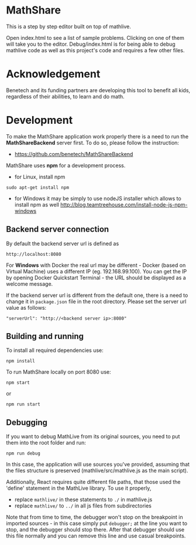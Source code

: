 # MathShare
This is a step by step editor built on top of mathlive. 

Open index.html to see a list of sample problems. Clicking on one of them will take you to the editor. Debug/index.html is for being able to debug mathlive code as well as this project's code and requires a few other files.

# Acknowledgement
Benetech and its funding partners are developing this tool to benefit all kids, regardless of their abilities, to learn and do math.

# Development
To make the MathShare application work properly there is a need to run the **MathShareBackend** server first. To do so, please follow the instruction: 
* https://github.com/benetech/MathShareBackend

MathShare uses **npm** for a development process. 
* for Linux, install npm 
```
sudo apt-get install npm
```
* for Windows it may be simply to use nodeJS installer which allows to install npm as well
http://blog.teamtreehouse.com/install-node-js-npm-windows

## Backend server connection
By default the backend server url is defined as 
```
http://localhost:8080
```
For **Windows** with Docker the real url may be different - Docker (based on Virtual Machine) uses a different IP (eg. 192.168.99.100). You can get the IP by opening Docker Quickstart Terminal - the URL should be displayed as a welcome message. 

If the backend server url is different from the default one, there is a need to change it in ```package.json``` file in the root directory. Please set the server url value as follows:
```
"serverUrl": "http://<backend server ip>:8080"
```
## Building and running 
To install all required dependencies use: 
```
npm install
``` 
To run MathShare locally on port 8080 use: 
```
npm start
``` 
or 
```
npm run start
```

## Debugging
If you want to debug MathLive from its original sources, you need to put them into the root folder and run: 
```
npm run debug
```
In this case, the application will use sources you've provided, assuming that the files structure is preserved (mathlive/src/mathlive.js as the main script). 

Additionally, React requires quite different file paths, that those used the 'define' statement in the MathLive library. To use it properly, 
* replace ```mathlive/``` in these statements to ```./``` in mathlive.js 
* replace ```mathlive/``` to ```../``` in all js files from subdirectories

Note that from time to time, the debugger won't stop on the breakpoint in imported sources - in this case simply put ```debugger;``` at the line you want to stop, and the debugger should stop there. After that debugger should use this file normally and you can remove this line and use casual breakpoints.
